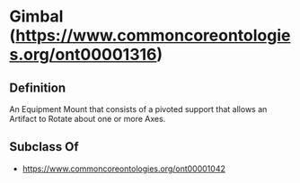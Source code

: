 # Gimbal (https://www.commoncoreontologies.org/ont00001316)

## Definition
An Equipment Mount that consists of a pivoted support that allows an Artifact to Rotate about one or more Axes.

## Subclass Of
- https://www.commoncoreontologies.org/ont00001042

